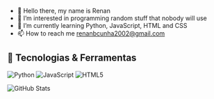 - 👋 Hello there, my name is Renan
- 👀 I’m interested in programming random stuff that nobody will use
- 🌱 I’m currently learning Python, JavaScript, HTML and CSS
- 📫 How to reach me renanbcunha2002@gmail.com
## 🚀 Tecnologias & Ferramentas
![Python](https://img.shields.io/badge/Python-3776AB?style=for-the-badge&logo=python&logoColor=white)
![JavaScript](https://img.shields.io/badge/JavaScript-F7DF1E?style=for-the-badge&logo=javascript&logoColor=black)
![HTML5](https://img.shields.io/badge/HTML5-E34F26?style=for-the-badge&logo=html5&logoColor=white)

![GitHub Stats](https://github-readme-stats.vercel.app/api?username=Renanzineo69&show_icons=true&theme=dark)

